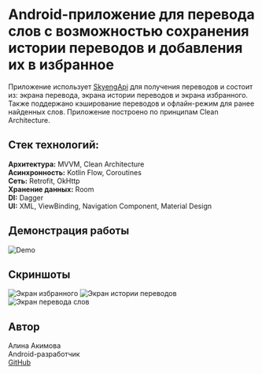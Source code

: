 # Android-приложение для перевода слов с возможностью сохранения истории переводов и добавления их в избранное
Приложение использует [SkyengApi](https://dictionary.skyeng.ru/doc/api/external) для получения переводов и состоит из: экрана перевода, экрана истории переводов и экрана избранного.
Также поддержано кэширование переводов и офлайн-режим для ранее найденных слов. Приложение построено по принципам Clean Architecture.

## Стек технологий:
**Архитектура:** MVVM, Clean Architecture  
**Асинхронность:** Kotlin Flow, Coroutines  
**Сеть:** Retrofit, OkHttp  
**Хранение данных:** Room  
**DI:** Dagger  
**UI:** XML, ViewBinding, Navigation Component, Material Design

## Демонстрация работы
![Demo](./docs/demo_recording.gif)

## Скриншоты
![Экран избранного](./docs/screenshots/favorites_screenshot.png)
![Экран истории переводов](./docs/screenshots/history_screenshot.png)
![Экран перевода слов](./docs/screenshots/translation_screenshot.png)

## Автор
Алина Акимова  
Android-разработчик  
[GitHub](https://github.com/malinochkaaa)